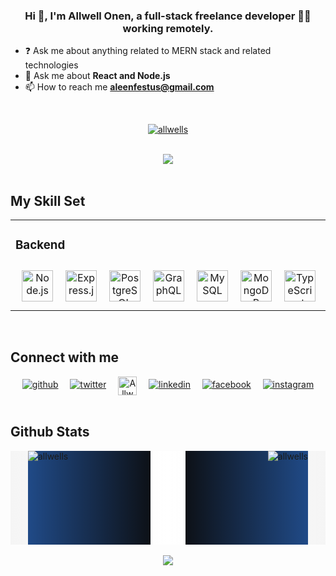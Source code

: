 
  

### <div align="center"> Hi 👋, I'm Allwell Onen, a full-stack freelance developer 👨‍💻 working remotely.</div>  
  

- ❓ Ask me about anything related to MERN stack and related technologies  
- 💬 Ask me about **React and Node.js**
- 📫 How to reach me **aleenfestus@gmail.com**
<br/>

<p align="center"> <a href="https://github.com/ryo-ma/github-profile-trophy"><img src="https://github-profile-trophy.vercel.app/?username=allwells" alt="allwells" /></a> </p>


<br/>  
 

<div align="center">
<img src="https://komarev.com/ghpvc/?username=allwells&&style=flat-square" align="center" />
</div> 

<br/> 


## My Skill Set  
<table><tr><td valign="top" width="33%">



### Backend  
<div align="center" style="display: flex; justify-content: center; place-items: center;">  
<img style="margin: 10px" src="https://profilinator.rishav.dev/skills-assets/nodejs-original-wordmark.svg" alt="Node.js" height="50" />  
<img style="margin: 10px" src="https://profilinator.rishav.dev/skills-assets/express-original-wordmark.svg" alt="Express.js" height="50" />  
<img style="margin: 10px" src="https://profilinator.rishav.dev/skills-assets/postgresql-original-wordmark.svg" alt="PostgreSQL" height="50" />  
<img style="margin: 10px" src="https://profilinator.rishav.dev/skills-assets/graphql.png" alt="GraphQL" height="50" />  
<img style="margin: 10px" src="https://profilinator.rishav.dev/skills-assets/mysql-original-wordmark.svg" alt="MySQL" height="50" />  
<img style="margin: 10px" src="https://profilinator.rishav.dev/skills-assets/mongodb-original-wordmark.svg" alt="MongoDB" height="50" />  
<img style="margin: 10px" src="https://profilinator.rishav.dev/skills-assets/typescript-original.svg" alt="TypeScript" height="50" />  
<img style="margin: 10px" src="https://profilinator.rishav.dev/skills-assets/mariadb.png" alt="Maria DB" height="50" />  
</div>

</td><td valign="top" width="33%">



### Frontend  
<div align="center" style="display: flex; justify-content: center; place-items: center;">  
<img style="margin: 10px" src="https://profilinator.rishav.dev/skills-assets/react-original-wordmark.svg" alt="React" height="50" />  
<img style="margin: 10px" src="https://profilinator.rishav.dev/skills-assets/bootstrap-plain.svg" alt="Bootstrap" height="50" />  
<img style="margin: 10px" src="https://profilinator.rishav.dev/skills-assets/javascript-original.svg" alt="JavaScript" height="50" />  
<img style="margin: 10px" src="https://profilinator.rishav.dev/skills-assets/figma-icon.svg" alt="Figma" height="50" />  
<img style="margin: 10px" src="https://profilinator.rishav.dev/skills-assets/gatsby.png" alt="Gatsby" height="50" />  
<img style="margin: 10px" src="https://profilinator.rishav.dev/skills-assets/graphql.png" alt="GraphQL" height="50" />  
<img style="margin: 10px" src="https://profilinator.rishav.dev/skills-assets/html5-original-wordmark.svg" alt="HTML5" height="50" />  
</div>

</td><td valign="top" width="33%">



### DevOps  
<div align="center" style="display: flex; justify-content: center; place-items: center;">  
<img style="margin: 10px" src="https://profilinator.rishav.dev/skills-assets/docker-original-wordmark.svg" alt="Docker" height="50" />  
<img style="margin: 10px" src="https://profilinator.rishav.dev/skills-assets/git-scm-icon.svg" alt="Git" height="50" />  
<img style="margin: 10px" src="https://profilinator.rishav.dev/skills-assets/microsoft_azure-icon.svg" alt="Azure" height="50" />  
<img style="margin: 10px" src="https://profilinator.rishav.dev/skills-assets/gnu_bash-icon.svg" alt="Bash" height="50" />  
<img style="margin: 10px" src="https://profilinator.rishav.dev/skills-assets/linux-original.svg" alt="Linux" height="50" />  
<img style="margin: 10px" src="https://profilinator.rishav.dev/skills-assets/nginx-original.svg" alt="Nginx" height="50" />  
</div>

</td></tr></table>  

<br/>  


## Connect with me  
<div align="center" style="display: flex; justify-content: space-evenly; place-items: center;">
<a href="https://github.com/allwells" target="_blank">
<img src="https://img.shields.io/badge/github-%2324292e.svg?&style=for-the-badge&logo=github&logoColor=white" alt="github" style="margin-bottom: 5px;" />
</a>
<a href="https://twitter.com/allwell_festus" target="_blank">
<img src="https://img.shields.io/badge/twitter-%2300acee.svg?&style=for-the-badge&logo=twitter&logoColor=white" alt="twitter" style="margin-bottom: 5px;" />
</a>
<a href="https://dev.to/allwells">
  <img src="https://d2fltix0v2e0sb.cloudfront.net/dev-badge.svg" alt="Allwell Ubi's DEV Community Profile" height="30" width="30">
</a>
<a href="https://linkedin.com/in/allwell-festus" target="_blank">
<img src="https://img.shields.io/badge/linkedin-%231E77B5.svg?&style=for-the-badge&logo=linkedin&logoColor=white" alt="linkedin" style="margin-bottom: 5px;" />
</a>
<a href="https://www.facebook.com/allwell.onen" target="_blank">
<img src="https://img.shields.io/badge/facebook-%232E87FB.svg?&style=for-the-badge&logo=facebook&logoColor=white" alt="facebook" style="margin-bottom: 5px;" />
</a>
<a href="https://instagram.com/allwell_festus" target="_blank">
<img src="https://img.shields.io/badge/instagram-%23000000.svg?&style=for-the-badge&logo=instagram&logoColor=white" alt="instagram" style="margin-bottom: 5px;" />
</a>  
</div>  
  

<br/>  


## Github Stats
<div align="center" style="background: linear-gradient(to right, #f5f5f5, #ffffff, #f5f5f5); width: 100%; height: 150px; display: flex; justify-content: space-between; place-items: center">
  <div align="center" style="background: linear-gradient(to left, #0D1117, #204A87); width: 50%; height: 100%; margin: 0 2em;">
    <img src="https://github-readme-stats.vercel.app/api/top-langs?username=allwells&show_icons=true&locale=en&layout=compact" alt="allwells" align="left" />
  </div>

  <div align="center" style="background: linear-gradient(to right, #0D1117, #204A87); width: 50%; height: 100%; margin: 0 2em;">
    <img src="https://github-readme-stats.vercel.app/api?username=allwells&show_icons=true&count_private=true&hide_border=true" alt="allwells" align="right" />
  </div>
</div>
  

<br/>  

<div align="center">
            <a href="https://www.buymeacoffee.com/allwells" target="_blank" style="display: inline-block;">
                <img
                    src="https://img.shields.io/badge/Donate-Buy%20Me%20A%20Coffee-orange.svg?style=flat-square" 
                    align="center"
                />
            </a></div>
<br />
